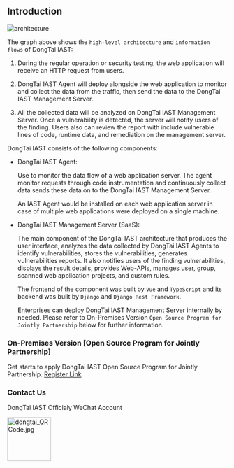 ## Introduction

![architecture](https://hxsecurity.github.io/DongTai-Doc/doc/assets/en_us/Architecture_architecture.png)

The graph above shows the `high-level architecture` and `information flows` of DongTai IAST:

1. During the regular operation or security testing, the web application will receive an HTTP request from users.

2. DongTai IAST Agent will deploy alongside the web application to monitor and collect the data from the traffic, then send the data to the DongTai IAST Management Server.

3. All the collected data will be analyzed on DongTai IAST Management Server. Once a vulnerability is detected, the server will notify users of the finding. Users also can review the report with include vulnerable lines of code, runtime data, and remediation on the management server.


DongTai IAST consists of the following components:

- DongTai IAST Agent: 

  Use to monitor the data flow of a web application server. The agent monitor requests through code instrumentation and continuously collect data sends these data on to the DongTai IAST Management Server. 
  
  An IAST Agent would be installed on each web application server in case of multiple web applications were deployed on a single machine.

- DongTai IAST Management Server (SaaS): 
  
  The main component of the DongTai IAST architecture that produces the user interface, analyzes the data collected by DongTai IAST Agents to identify vulnerabilities, stores the vulnerabilities, generates vulnerabilities reports. It also notifies users of the finding vulnerabilities, displays the result details, provides Web-APIs, manages user, group, scanned web application projects, and custom rules. 
  
  The frontend of the component was built by `Vue` and `TypeScript` and its backend was built by `Django` and `Django Rest Framework`.

  Enterprises can deploy DongTai IAST Management Server internally by needed. Please refer to On-Premises Version `Open Source Program for Jointly Partnership` below for further information.


### On-Premises Version [Open Source Program for Jointly Partnership]

Get starts to apply DongTai IAST Open Source Program for Jointly Partnership.
[Register Link](https://jinshuju.net/f/PKPl99)



### Contact Us
DongTai IAST Officialy WeChat Account
<div style="text-align:left">
<img width="100" height="100" alt="dongtai_QRCode.jpg" data-origin="https://hxsecurity.github.io/DongTai-Doc/doc/assets/aboutus/dongtai_wx.jpg" src="https://hxsecurity.github.io/DongTai-Doc/doc/assets/aboutus/dongtai_wx.jpg">
</div>

